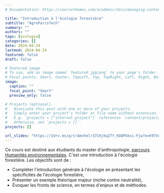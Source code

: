 ```yaml
---
# Documentation: https://sourcethemes.com/academic/docs/managing-content/

title: "Introduction à l'écologie forestière"
subtitle: "AgroParisTech"
summary: ""
authors: ""
tags: [ecologie]
categories: []
date: 2024-04-24
lastmod: 2024-04-24
featured: false
draft: false

# Featured image
# To use, add an image named `featured.jpg/png` to your page's folder.
# Focal points: Smart, Center, TopLeft, Top, TopRight, Left, Right, BottomLeft, Bottom, BottomRight.
image:
  caption: ""
  focal_point: "Smart"
  preview_only: false

# Projects (optional).
#   Associate this post with one or more of your projects.
#   Simply enter your project's folder or file name without extension.
#   E.g. `projects = ["internal-project"]` references `content/project/deep-learning/index.md`.
#   Otherwise, set `projects = []`.
projects: []

url_slides: "https://1drv.ms/p/s!Amvhelr37CHjkqZfY_KOAPbksi-Fjw?e=K97Vuf"
---
```


Ce cours est destiné aux étudiants du master d'anthropologie, [parcours Humanités environnementales](http://cales-prod.univ-montp3.fr/fr/index/offre-de-formation/master-lmd-XB/sciences-humaines-et-sociales-SHS/master-1-anthropologie-hnd96diy/parcours-humanites-environnementales-J02IWN0N.html).
C'est une introduction à l'écologie forestière. Les objectifs sont de :
- Compléter l'introduction générale à l'écologie en présentant les spécificités de l'écologie forestière,
- Présenter un exemple théorique majeur (niche contre neutralité),
- Évoquer les fronts de science, en termes d'enjeux et de méthodes.
